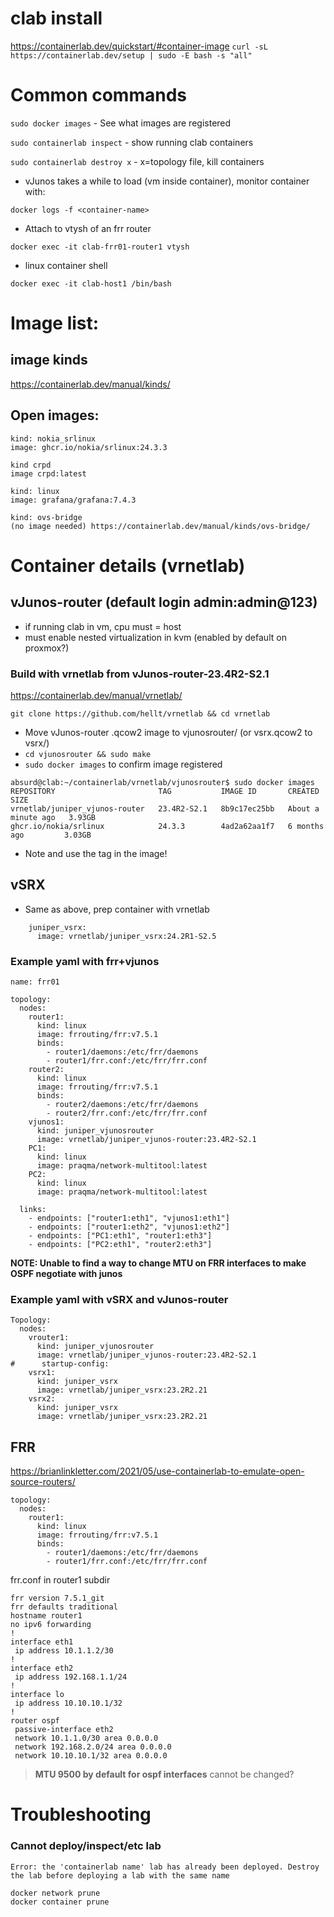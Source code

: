 # clab install
https://containerlab.dev/quickstart/#container-image
`curl -sL https://containerlab.dev/setup | sudo -E bash -s "all"`


# Common commands
`sudo docker images`   - See what images are registered

`sudo containerlab inspect` - show running clab containers

`sudo containerlab destroy x` - x=topology file, kill containers

- vJunos takes a while to load (vm inside container), monitor container with:

`docker logs -f <container-name>`

- Attach to vtysh of an frr router

`docker exec -it clab-frr01-router1 vtysh`

- linux container shell

`docker exec -it clab-host1 /bin/bash`

# Image list:
## image kinds
https://containerlab.dev/manual/kinds/

## Open images:
```
kind: nokia_srlinux
image: ghcr.io/nokia/srlinux:24.3.3

kind crpd
image crpd:latest

kind: linux
image: grafana/grafana:7.4.3

kind: ovs-bridge
(no image needed) https://containerlab.dev/manual/kinds/ovs-bridge/
```

# Container details (vrnetlab)
## vJunos-router (default login admin:admin@123)
- if running clab in vm, cpu must = host
- must enable nested virtualization in kvm (enabled by default on proxmox?)

### Build with vrnetlab from vJunos-router-23.4R2-S2.1

https://containerlab.dev/manual/vrnetlab/

`git clone https://github.com/hellt/vrnetlab && cd vrnetlab`
- Move vJunos-router .qcow2 image to vjunosrouter/  (or vsrx.qcow2 to vsrx/)
- `cd vjunosrouter && sudo make`
- `sudo docker images` to confirm image registered
```
absurd@clab:~/containerlab/vrnetlab/vjunosrouter$ sudo docker images
REPOSITORY                       TAG           IMAGE ID       CREATED              SIZE
vrnetlab/juniper_vjunos-router   23.4R2-S2.1   8b9c17ec25bb   About a minute ago   3.93GB
ghcr.io/nokia/srlinux            24.3.3        4ad2a62aa1f7   6 months ago         3.03GB

```

* Note and use the tag in the image!

## vSRX
- Same as above, prep container with vrnetlab
```
    juniper_vsrx:
      image: vrnetlab/juniper_vsrx:24.2R1-S2.5
```

### Example yaml with frr+vjunos
```
name: frr01

topology:
  nodes:
    router1:
      kind: linux
      image: frrouting/frr:v7.5.1
      binds:
        - router1/daemons:/etc/frr/daemons
        - router1/frr.conf:/etc/frr/frr.conf
    router2:
      kind: linux
      image: frrouting/frr:v7.5.1
      binds:
        - router2/daemons:/etc/frr/daemons
        - router2/frr.conf:/etc/frr/frr.conf
    vjunos1:
      kind: juniper_vjunosrouter
      image: vrnetlab/juniper_vjunos-router:23.4R2-S2.1
    PC1:
      kind: linux
      image: praqma/network-multitool:latest
    PC2:
      kind: linux
      image: praqma/network-multitool:latest

  links:
    - endpoints: ["router1:eth1", "vjunos1:eth1"]
    - endpoints: ["router1:eth2", "vjunos1:eth2"]
    - endpoints: ["PC1:eth1", "router1:eth3"]
    - endpoints: ["PC2:eth1", "router2:eth3"]
```
**NOTE: Unable to find a way to change MTU on FRR interfaces to make OSPF negotiate with junos**



### Example yaml with vSRX and vJunos-router
```
Topology:
  nodes:
    vrouter1:
      kind: juniper_vjunosrouter
      image: vrnetlab/juniper_vjunos-router:23.4R2-S2.1
#      startup-config:
    vsrx1:
      kind: juniper_vsrx
      image: vrnetlab/juniper_vsrx:23.2R2.21
    vsrx2:
      kind: juniper_vsrx
      image: vrnetlab/juniper_vsrx:23.2R2.21
```


## FRR
https://brianlinkletter.com/2021/05/use-containerlab-to-emulate-open-source-routers/

```
topology:
  nodes:
    router1:
      kind: linux
      image: frrouting/frr:v7.5.1
      binds:
        - router1/daemons:/etc/frr/daemons
        - router1/frr.conf:/etc/frr/frr.conf

```

frr.conf in router1 subdir
```
frr version 7.5.1_git
frr defaults traditional
hostname router1
no ipv6 forwarding
!
interface eth1
 ip address 10.1.1.2/30
!
interface eth2
 ip address 192.168.1.1/24
!
interface lo
 ip address 10.10.10.1/32
!
router ospf
 passive-interface eth2
 network 10.1.1.0/30 area 0.0.0.0
 network 192.168.2.0/24 area 0.0.0.0
 network 10.10.10.1/32 area 0.0.0.0
```

> **MTU 9500 by default for ospf interfaces** cannot be changed?




# Troubleshooting
### Cannot deploy/inspect/etc lab
`Error: the 'containerlab name' lab has already been deployed. Destroy the lab before deploying a lab with the same name`
```
docker network prune
docker container prune
```